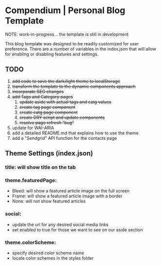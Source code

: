 # Compendium | Personal Blog Template

NOTE: work-in-progress... the template is still in development

This blog template was designed to be readily customized for user preference. There are a number of variables in the index.json that will allow for enabling or disabling features and settings.

## TODO

1. ~~add code to save the dark/light theme to localStorage~~
2. ~~transform the template to the dynamic components approach~~
3. ~~incorporate SEO changes~~
4. ~~add Tags and Category pages~~
   1. ~~update aside with actual tags and catg values~~
   2. ~~create tag page component~~
   3. ~~create catg page component~~
   4. ~~create DRY script and update components~~
   5. ~~resolve page refresh "bug"~~
5. update for WAI-ARIA
6. add a detailed README.md that explains how to use the theme
7. add a "Sendgrid" API function for the contacts page

## Theme Settings (index.json)

### title: will show title on the tab

### theme.featuredPage:
* Bleed: will show a featured article image on the full screen
* Frame: will show a featured article image with a border
* None: will not show featured articles

### social:
* update the url for any desired social media links
* set enabled to true for those we want to see on our aside section

### theme.colorScheme:
* specify desired color scheme name
* locate color schemes in the styles folder
